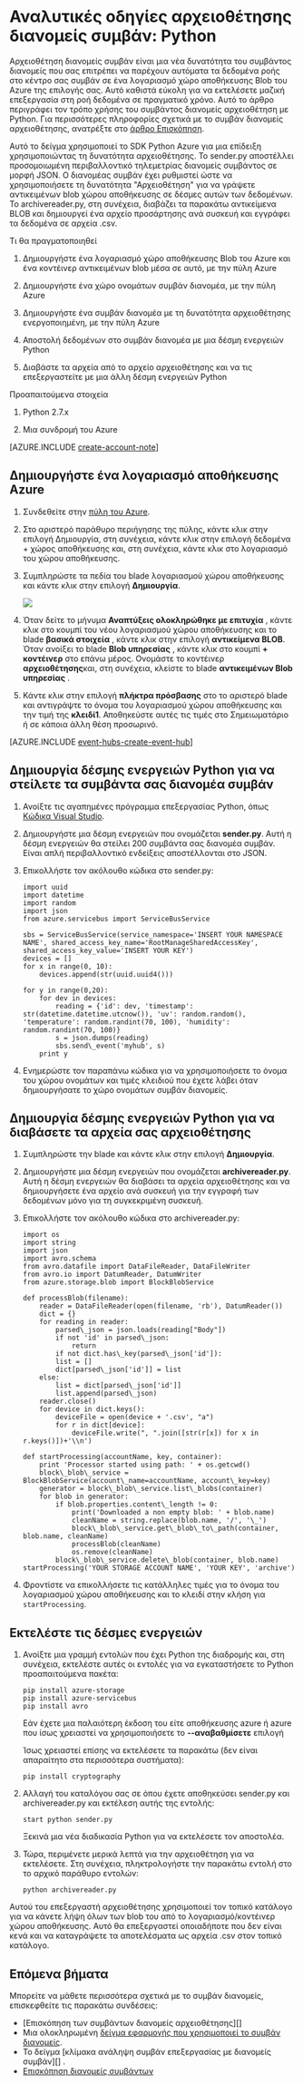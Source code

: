 <properties
    pageTitle="Azure αναλυτικές οδηγίες αρχειοθέτησης διανομείς συμβάν | Microsoft Azure"
    description="Δείγμα που χρησιμοποιεί το SDK Python Azure για μια επίδειξη με χρήση της δυνατότητας αρχειοθέτησης διανομείς συμβάν."
    services="event-hubs"
    documentationCenter=""
    authors="djrosanova"
    manager="timlt"
    editor=""/>

<tags
    ms.service="event-hubs"
    ms.workload="na"
    ms.tgt_pltfrm="na"
    ms.devlang="na"
    ms.topic="article"
    ms.date="09/13/2016"
    ms.author="darosa;sethm"/>

# <a name="event-hubs-archive-walkthrough-python"></a>Αναλυτικές οδηγίες αρχειοθέτησης διανομείς συμβάν: Python

Αρχειοθέτηση διανομείς συμβάν είναι μια νέα δυνατότητα του συμβάντος διανομείς που σας επιτρέπει να παρέχουν αυτόματα τα δεδομένα ροής στο κέντρο σας συμβάν σε ένα λογαριασμό χώρο αποθήκευσης Blob του Azure της επιλογής σας. Αυτό καθιστά εύκολη για να εκτελέσετε μαζική επεξεργασία στη ροή δεδομένα σε πραγματικό χρόνο. Αυτό το άρθρο περιγράφει τον τρόπο χρήσης του συμβάντος διανομείς αρχειοθέτηση με Python. Για περισσότερες πληροφορίες σχετικά με το συμβάν διανομείς αρχειοθέτησης, ανατρέξτε στο [άρθρο Επισκόπηση](event-hubs-archive-overview.md).

Αυτό το δείγμα χρησιμοποιεί το SDK Python Azure για μια επίδειξη χρησιμοποιώντας τη δυνατότητα αρχειοθέτησης. Το sender.py αποστέλλει προσομοιωμένη περιβαλλοντικό τηλεμετρίας διανομείς συμβάντος σε μορφή JSON. Ο διανομέας συμβάν έχει ρυθμιστεί ώστε να χρησιμοποιήσετε τη δυνατότητα "Αρχειοθέτηση" για να γράψετε αντικειμένων blob χώρου αποθήκευσης σε δέσμες αυτών των δεδομένων. Το archivereader.py, στη συνέχεια, διαβάζει τα παρακάτω αντικείμενα BLOB και δημιουργεί ένα αρχείο προσάρτησης ανά συσκευή και εγγράφει τα δεδομένα σε αρχεία .csv.

Τι θα πραγματοποιηθεί

1.  Δημιουργήστε ένα λογαριασμό χώρο αποθήκευσης Blob του Azure και ένα κοντέινερ αντικειμένων blob μέσα σε αυτό, με την πύλη Azure

2.  Δημιουργήστε ένα χώρο ονομάτων συμβάν διανομέα, με την πύλη Azure

3.  Δημιουργήστε ένα συμβάν διανομέα με τη δυνατότητα αρχειοθέτησης ενεργοποιημένη, με την πύλη Azure

4.  Αποστολή δεδομένων στο συμβάν διανομέα με μια δέσμη ενεργειών Python

5.  Διαβάστε τα αρχεία από το αρχείο αρχειοθέτησης και να τις επεξεργαστείτε με μια άλλη δέσμη ενεργειών Python

Προαπαιτούμενα στοιχεία

1.  Python 2.7.x

2.  Μια συνδρομή του Azure

[AZURE.INCLUDE [create-account-note](../../includes/create-account-note.md)]

## <a name="create-an-azure-storage-account"></a>Δημιουργήστε ένα λογαριασμό αποθήκευσης Azure

1.  Συνδεθείτε στην [πύλη του Azure][].

2.  Στο αριστερό παράθυρο περιήγησης της πύλης, κάντε κλικ στην επιλογή Δημιουργία, στη συνέχεια, κάντε κλικ στην επιλογή δεδομένα + χώρος αποθήκευσης και, στη συνέχεια, κάντε κλικ στο λογαριασμό του χώρου αποθήκευσης.

3.  Συμπληρώστε τα πεδία του blade λογαριασμού χώρου αποθήκευσης και κάντε κλικ στην επιλογή **Δημιουργία**.

    ![][1]

4.  Όταν δείτε το μήνυμα **Αναπτύξεις ολοκληρώθηκε με επιτυχία** , κάντε κλικ στο κουμπί του νέου λογαριασμού χώρου αποθήκευσης και το blade **βασικά στοιχεία** , κάντε κλικ στην επιλογή **αντικείμενα BLOB**. Όταν ανοίξει το blade **Blob υπηρεσίας** , κάντε κλικ στο κουμπί **+ κοντέινερ** στο επάνω μέρος. Ονομάστε το κοντέινερ **αρχειοθέτησης**και, στη συνέχεια, κλείστε το blade **αντικειμένων Blob υπηρεσίας** .

5.  Κάντε κλικ στην επιλογή **πλήκτρα πρόσβασης** στο το αριστερό blade και αντιγράψτε το όνομα του λογαριασμού χώρου αποθήκευσης και την τιμή της **κλειδί1**. Αποθηκεύστε αυτές τις τιμές στο Σημειωματάριο ή σε κάποια άλλη θέση προσωρινό.

[AZURE.INCLUDE [event-hubs-create-event-hub](../../includes/event-hubs-create-event-hub.md)]

## <a name="create-a-python-script-to-send-events-to-your-event-hub"></a>Δημιουργία δέσμης ενεργειών Python για να στείλετε τα συμβάντα σας διανομέα συμβάν

1.  Ανοίξτε τις αγαπημένες πρόγραμμα επεξεργασίας Python, όπως [Κώδικα Visual Studio][].

2.  Δημιουργήστε μια δέσμη ενεργειών που ονομάζεται **sender.py**. Αυτή η δέσμη ενεργειών θα στείλει 200 συμβάντα σας διανομέα συμβάν. Είναι απλή περιβαλλοντικό ενδείξεις αποστέλλονται στο JSON.

3.  Επικολλήστε τον ακόλουθο κώδικα στο sender.py:

    ```
    import uuid
    import datetime
    import random
    import json
    from azure.servicebus import ServiceBusService
    
    sbs = ServiceBusService(service_namespace='INSERT YOUR NAMESPACE NAME', shared_access_key_name='RootManageSharedAccessKey', shared_access_key_value='INSERT YOUR KEY')
    devices = []
    for x in range(0, 10):
        devices.append(str(uuid.uuid4()))
    
    for y in range(0,20):
        for dev in devices:
            reading = {'id': dev, 'timestamp': str(datetime.datetime.utcnow()), 'uv': random.random(), 'temperature': random.randint(70, 100), 'humidity': random.randint(70, 100)}
            s = json.dumps(reading)
            sbs.send\_event('myhub', s)
        print y
    ```
4.  Ενημερώστε τον παραπάνω κώδικα για να χρησιμοποιήσετε το όνομα του χώρου ονομάτων και τιμές κλειδιού που έχετε λάβει όταν δημιουργήσατε το χώρο ονομάτων συμβάν διανομείς.

## <a name="create-a-python-script-to-read-your-archive-files"></a>Δημιουργία δέσμης ενεργειών Python για να διαβάσετε τα αρχεία σας αρχειοθέτησης

1.  Συμπληρώστε την blade και κάντε κλικ στην επιλογή **Δημιουργία**.

2.  Δημιουργήστε μια δέσμη ενεργειών που ονομάζεται **archivereader.py**. Αυτή η δέσμη ενεργειών θα διαβάσει τα αρχεία αρχειοθέτησης και να δημιουργήσετε ένα αρχείο ανά συσκευή για την εγγραφή των δεδομένων μόνο για τη συγκεκριμένη συσκευή.

3.  Επικολλήστε τον ακόλουθο κώδικα στο archivereader.py:

    ```
    import os
    import string
    import json
    import avro.schema
    from avro.datafile import DataFileReader, DataFileWriter
    from avro.io import DatumReader, DatumWriter
    from azure.storage.blob import BlockBlobService
    
    def processBlob(filename):
        reader = DataFileReader(open(filename, 'rb'), DatumReader())
        dict = {}
        for reading in reader:
            parsed\_json = json.loads(reading["Body"])
            if not 'id' in parsed\_json:
                return
            if not dict.has\_key(parsed\_json['id']):
            list = []
            dict[parsed\_json['id']] = list
        else:
            list = dict[parsed\_json['id']]
            list.append(parsed\_json)
        reader.close()
        for device in dict.keys():
            deviceFile = open(device + '.csv', "a")
            for r in dict[device]:
                deviceFile.write(", ".join([str(r[x]) for x in r.keys()])+'\\n')

    def startProcessing(accountName, key, container):
        print 'Processor started using path: ' + os.getcwd()
        block\_blob\_service = BlockBlobService(account\_name=accountName, account\_key=key)
        generator = block\_blob\_service.list\_blobs(container)
        for blob in generator:
            if blob.properties.content\_length != 0:
                print('Downloaded a non empty blob: ' + blob.name)
                cleanName = string.replace(blob.name, '/', '\_')
                block\_blob\_service.get\_blob\_to\_path(container, blob.name, cleanName)
                processBlob(cleanName)
                os.remove(cleanName)
            block\_blob\_service.delete\_blob(container, blob.name)
    startProcessing('YOUR STORAGE ACCOUNT NAME', 'YOUR KEY', 'archive')
    ```

4.  Φροντίστε να επικολλήσετε τις κατάλληλες τιμές για το όνομα του λογαριασμού χώρου αποθήκευσης και το κλειδί στην κλήση για `startProcessing`.

## <a name="run-the-scripts"></a>Εκτελέστε τις δέσμες ενεργειών

1.  Ανοίξτε μια γραμμή εντολών που έχει Python της διαδρομής και, στη συνέχεια, εκτελέστε αυτές οι εντολές για να εγκαταστήσετε το Python προαπαιτούμενα πακέτα:

    ```
    pip install azure-storage
    pip install azure-servicebus
    pip install avro
    ```
  
    Εάν έχετε μια παλαιότερη έκδοση του είτε αποθήκευσης azure ή azure που ίσως χρειαστεί να χρησιμοποιήσετε το **--αναβαθμίσετε** επιλογή

    Ίσως χρειαστεί επίσης να εκτελέσετε τα παρακάτω (δεν είναι απαραίτητο στα περισσότερα συστήματα):

    ```
    pip install cryptography
    ```

2.  Αλλαγή του καταλόγου σας σε όπου έχετε αποθηκεύσει sender.py και archivereader.py και εκτέλεση αυτής της εντολής:

    ```
    start python sender.py
    ```
    
    Ξεκινά μια νέα διαδικασία Python για να εκτελέσετε τον αποστολέα.

3. Τώρα, περιμένετε μερικά λεπτά για την αρχειοθέτηση για να εκτελέσετε. Στη συνέχεια, πληκτρολογήστε την παρακάτω εντολή στο το αρχικό παράθυρο εντολών:

    ```
    python archivereader.py
    ```

Αυτού του επεξεργαστή αρχειοθέτησης χρησιμοποιεί τον τοπικό κατάλογο για να κάνετε λήψη όλων των blob του από το λογαριασμό/κοντέινερ χώρου αποθήκευσης. Αυτό θα επεξεργαστεί οποιαδήποτε που δεν είναι κενά και να καταγράψετε τα αποτελέσματα ως αρχεία .csv στον τοπικό κατάλογο.

## <a name="next-steps"></a>Επόμενα βήματα

Μπορείτε να μάθετε περισσότερα σχετικά με το συμβάν διανομείς, επισκεφθείτε τις παρακάτω συνδέσεις:

- [Επισκόπηση των συμβάντων διανομείς αρχειοθέτησης][]
- Μια ολοκληρωμένη [δείγμα εφαρμογής που χρησιμοποιεί το συμβάν διανομείς][].
- Το δείγμα [κλίμακα ανάληψη συμβάν επεξεργασίας με διανομείς συμβάν][] .
- [Επισκόπηση διανομείς συμβάντων][]
 

[Πύλη του Azure]: https://portal.azure.com/
[Επισκόπηση των διανομείς συμβάν αρχειοθέτηση]: event-hubs-archive-overview.md
[1]: ./media/event-hubs-archive-python/event-hubs-python1.png
[About Azure storage accounts]: https://azure.microsoft.com/en-us/documentation/articles/storage-create-storage-account/
[Κώδικα Visual Studio]: https://code.visualstudio.com/
[Επισκόπηση διανομείς συμβάντων]: event-hubs-overview.md
[δείγμα εφαρμογής που χρησιμοποιεί το συμβάν διανομείς]: https://code.msdn.microsoft.com/Service-Bus-Event-Hub-286fd097
[Επεξεργασία συμβάντος με διανομείς συμβάν διαβάθμιση]: https://code.msdn.microsoft.com/Service-Bus-Event-Hub-45f43fc3
